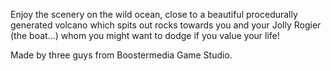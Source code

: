 Enjoy the scenery on the wild ocean, close to a beautiful procedurally generated volcano which spits out rocks towards you and your Jolly Rogier (the boat...) whom you might want to dodge if you value your life!

Made by three guys from Boostermedia Game Studio.